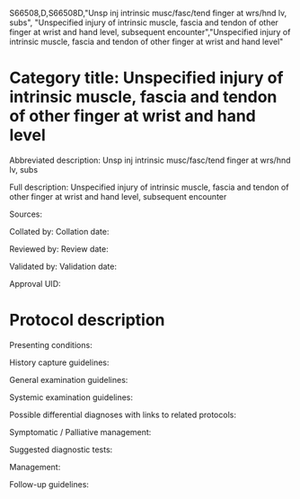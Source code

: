 S66508,D,S66508D,"Unsp inj intrinsic musc/fasc/tend finger at wrs/hnd lv, subs", "Unspecified injury of intrinsic muscle, fascia and tendon of other finger at wrist and hand level, subsequent encounter","Unspecified injury of intrinsic muscle, fascia and tendon of other finger at wrist and hand level"
# Category title: Unspecified injury of intrinsic muscle, fascia and tendon of other finger at wrist and hand level

Abbreviated description: Unsp inj intrinsic musc/fasc/tend finger at wrs/hnd lv, subs

Full description: Unspecified injury of intrinsic muscle, fascia and tendon of other finger at wrist and hand level, subsequent encounter

Sources:

Collated by:
Collation date:

Reviewed by:
Review date:

Validated by:
Validation date:

Approval UID:

# Protocol description

Presenting conditions:

History capture guidelines:

General examination guidelines:

Systemic examination guidelines:

Possible differential diagnoses with links to related protocols:

Symptomatic / Palliative management:

Suggested diagnostic tests:

Management:

Follow-up guidelines:
